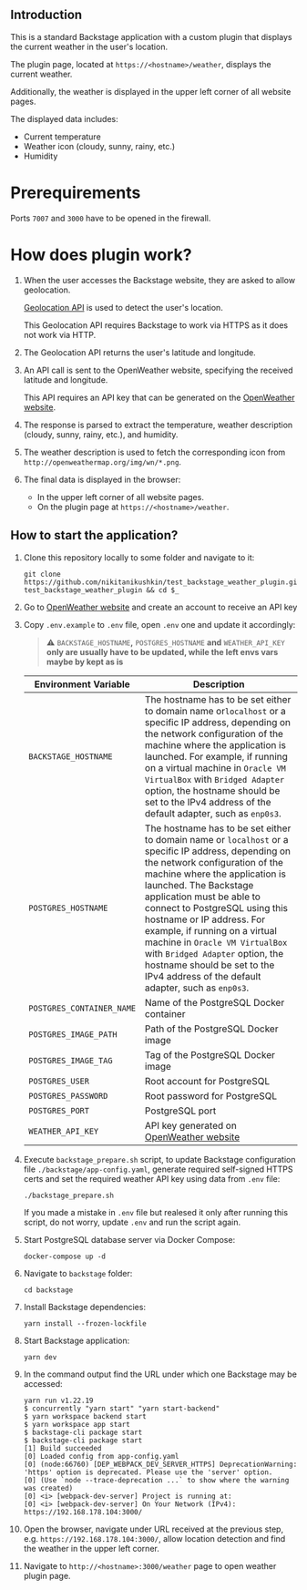 ## Introduction

This is a standard Backstage application with a custom plugin that displays the current weather in the user's location. 

The plugin page, located at `https://<hostname>/weather`, displays the current weather. 

Additionally, the weather is displayed in the upper left corner of all website pages.

The displayed data includes:

- Current temperature
- Weather icon (cloudy, sunny, rainy, etc.)
- Humidity

# Prerequirements

Ports `7007` and `3000` have to be opened in the firewall.

# How does plugin work?

1. When the user accesses the Backstage website, they are asked to allow geolocation.

    [Geolocation API](https://developer.mozilla.org/en-US/docs/Web/API/Geolocation_API) is used to detect the user's location.
    
    This Geolocation API requires Backstage to work via HTTPS as it does not work via HTTP.
    
1. The Geolocation API returns the user's latitude and longitude.
1. An API call is sent to the OpenWeather website, specifying the received latitude and longitude.

    This API requires an API key that can be generated on the [OpenWeather website](https://openweathermap.org/).
    
1. The response is parsed to extract the temperature, weather description (cloudy, sunny, rainy, etc.), and humidity.
1. The weather description is used to fetch the corresponding icon from `http://openweathermap.org/img/wn/*.png`.
1. The final data is displayed in the browser:

    * In the upper left corner of all website pages.
    * On the plugin page at `https://<hostname>/weather`.

## How to start the application?

1. Clone this repository locally to some folder and navigate to it:

    ```
    git clone https://github.com/nikitanikushkin/test_backstage_weather_plugin.git test_backstage_weather_plugin && cd $_
    ```

1. Go to [OpenWeather website](https://home.openweathermap.org/users/sign_up) and create an account to receive an API key

1. Copy `.env.example` to `.env` file, open `.env` one and update it accordingly:


    > :warning: `BACKSTAGE_HOSTNAME`**,** `POSTGRES_HOSTNAME` **and** `WEATHER_API_KEY` **only are usually have to be updated, while the left envs vars maybe by kept as is**

    | Environment Variable | Description |
    | --- | --- |
    | `BACKSTAGE_HOSTNAME` | The hostname has to be set either to domain name or`localhost` or a specific IP address, depending on the network configuration of the machine where the application is launched. For example, if running on a virtual machine in `Oracle VM VirtualBox` with `Bridged Adapter` option, the hostname should be set to the IPv4 address of the default adapter, such as `enp0s3`.
    | `POSTGRES_HOSTNAME` | The hostname has to be set either to domain name or `localhost` or a specific IP address, depending on the network configuration of the machine where the application is launched. The Backstage application must be able to connect to PostgreSQL using this hostname or IP address. For example, if running on a virtual machine in `Oracle VM VirtualBox` with `Bridged Adapter` option, the hostname should be set to the IPv4 address of the default adapter, such as `enp0s3`.
    | `POSTGRES_CONTAINER_NAME` | Name of the PostgreSQL Docker container |
    | `POSTGRES_IMAGE_PATH` | Path of the PostgreSQL Docker image |
    | `POSTGRES_IMAGE_TAG` | Tag of the PostgreSQL Docker image |
    | `POSTGRES_USER` | Root account for PostgreSQL |
    | `POSTGRES_PASSWORD` | Root password for PostgreSQL |
    | `POSTGRES_PORT` | PostgreSQL port |
    | `WEATHER_API_KEY` | API key generated on [OpenWeather website](https://home.openweathermap.org/api_keys) |

1. Execute `backstage_prepare.sh` script, to update Backstage configuration file `./backstage/app-config.yaml`, generate required self-signed HTTPS certs and set the required weather API key using data from `.env` file:

    ```
    ./backstage_prepare.sh
    ```

    If you made a mistake in `.env` file but realesed it only after running this script, do not worry, update `.env` and run the script again.

1. Start PostgreSQL database server via Docker Compose:

    ```
    docker-compose up -d
    ```
    
1. Navigate to `backstage` folder:

    ```
    cd backstage
    ```

1. Install Backstage dependencies:

    ```
    yarn install --frozen-lockfile
    ```

1. Start Backstage application:

    ```
    yarn dev
    ```

1. In the command output find the URL under which one Backstage may be accessed:

    ```
    yarn run v1.22.19
    $ concurrently "yarn start" "yarn start-backend"
    $ yarn workspace backend start
    $ yarn workspace app start
    $ backstage-cli package start
    $ backstage-cli package start
    [1] Build succeeded
    [0] Loaded config from app-config.yaml
    [0] (node:66760) [DEP_WEBPACK_DEV_SERVER_HTTPS] DeprecationWarning: 'https' option is deprecated. Please use the 'server' option.
    [0] (Use `node --trace-deprecation ...` to show where the warning was created)
    [0] <i> [webpack-dev-server] Project is running at:
    [0] <i> [webpack-dev-server] On Your Network (IPv4): https://192.168.178.104:3000/
    ```
    
1. Open the browser, navigate under URL received at the previous step, e.g. `https://192.168.178.104:3000/`, allow location detection and find the weather in the upper left corner.

1. Navigate to `http://<hostname>:3000/weather` page to open weather plugin page.

